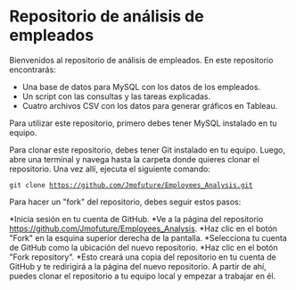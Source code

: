 # Repositorio de análisis de empleados

Bienvenidos al repositorio de análisis de empleados. En este repositorio encontrarás:

* Una base de datos para MySQL con los datos de los empleados.
* Un script con las consultas y las tareas explicadas.
* Cuatro archivos CSV con los datos para generar gráficos en Tableau.

Para utilizar este repositorio, primero debes tener MySQL instalado en tu equipo.

Para clonar este repositorio, debes tener Git instalado en tu equipo. Luego, abre una terminal y navega hasta la carpeta donde quieres clonar el repositorio. Una vez allí, ejecuta el siguiente comando:


<code>git clone https://github.com/Jmofuture/Employees_Analysis.git</code>


Para hacer un "fork" del repositorio, debes seguir estos pasos:

*Inicia sesión en tu cuenta de GitHub.
*Ve a la página del repositorio https://github.com/Jmofuture/Employees_Analysis.
*Haz clic en el botón "Fork" en la esquina superior derecha de la pantalla.
*Selecciona tu cuenta de GitHub como la ubicación del nuevo repositorio.
*Haz clic en el botón "Fork repository".
*Esto creará una copia del repositorio en tu cuenta de GitHub y te redirigirá a la página del nuevo repositorio. A partir de ahí, puedes clonar el repositorio a tu equipo local y empezar a trabajar en él.
